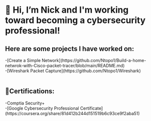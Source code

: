 <h1> 👋 Hi, I’m Nick and I'm working toward becoming a cybersecurity professional!</h1>
<h2>Here are some projects I have worked on:</h2>
-[Create a Simple Network](https://github.com/Ntopo1/Build-a-home-netwrok-with-Cisco-packet-tracer/blob/main/README.md)
<br />
-[Wireshark Packet Capture](https://github.com/Ntopo1/Wireshark)
<br />
<br />
<h2>📃Certifications:</h2>
-Comptia Security+
<br />
-[Google Cybersecurity Professional Certificate](https://coursera.org/share/81d412b244d151519b6c93ce9f2aba51)

  


<!---
Ntopo1/Ntopo1 is a ✨ special ✨ repository because its `README.md` (this file) appears on your GitHub profile.
You can click the Preview link to take a look at your changes.
--->
